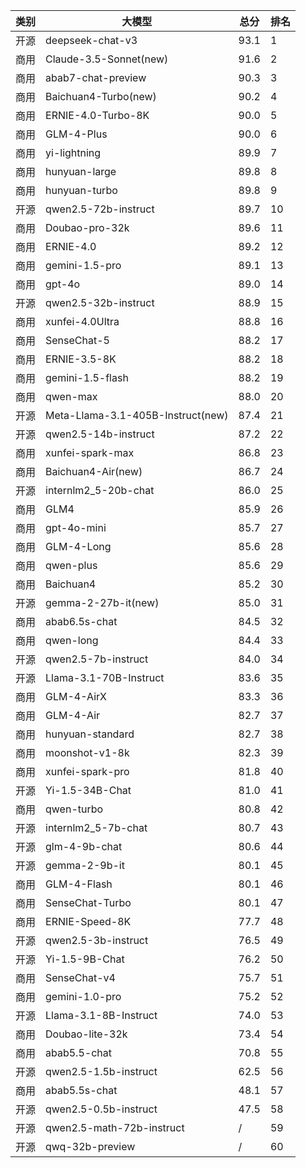 
| 类别 | 大模型                         | 总分  | 排名 |
|-----|------------------------------|------|----|
|开源|deepseek-chat-v3|93.1|1|
|商用|Claude-3.5-Sonnet(new)|91.6|2|
|商用|abab7-chat-preview|90.3|3|
|商用|Baichuan4-Turbo(new)|90.2|4|
|商用|ERNIE-4.0-Turbo-8K|90.0|5|
|商用|GLM-4-Plus|90.0|6|
|商用|yi-lightning|89.9|7|
|商用|hunyuan-large|89.8|8|
|商用|hunyuan-turbo|89.8|9|
|开源|qwen2.5-72b-instruct|89.7|10|
|商用|Doubao-pro-32k|89.6|11|
|商用|ERNIE-4.0|89.2|12|
|商用|gemini-1.5-pro|89.1|13|
|商用|gpt-4o|89.0|14|
|开源|qwen2.5-32b-instruct|88.9|15|
|商用|xunfei-4.0Ultra|88.8|16|
|商用|SenseChat-5|88.2|17|
|商用|ERNIE-3.5-8K|88.2|18|
|商用|gemini-1.5-flash|88.2|19|
|商用|qwen-max|88.0|20|
|开源|Meta-Llama-3.1-405B-Instruct(new)|87.4|21|
|开源|qwen2.5-14b-instruct|87.2|22|
|商用|xunfei-spark-max|86.8|23|
|商用|Baichuan4-Air(new)|86.7|24|
|开源|internlm2_5-20b-chat|86.0|25|
|商用|GLM4|85.9|26|
|商用|gpt-4o-mini|85.7|27|
|商用|GLM-4-Long|85.6|28|
|商用|qwen-plus|85.6|29|
|商用|Baichuan4|85.2|30|
|开源|gemma-2-27b-it(new)|85.0|31|
|商用|abab6.5s-chat|84.5|32|
|商用|qwen-long|84.4|33|
|开源|qwen2.5-7b-instruct|84.0|34|
|开源|Llama-3.1-70B-Instruct|83.6|35|
|商用|GLM-4-AirX|83.3|36|
|商用|GLM-4-Air|82.7|37|
|商用|hunyuan-standard|82.7|38|
|商用|moonshot-v1-8k|82.3|39|
|商用|xunfei-spark-pro|81.8|40|
|开源|Yi-1.5-34B-Chat|81.0|41|
|商用|qwen-turbo|80.8|42|
|开源|internlm2_5-7b-chat|80.7|43|
|开源|glm-4-9b-chat|80.6|44|
|开源|gemma-2-9b-it|80.1|45|
|商用|GLM-4-Flash|80.1|46|
|商用|SenseChat-Turbo|80.1|47|
|商用|ERNIE-Speed-8K|77.7|48|
|开源|qwen2.5-3b-instruct|76.5|49|
|开源|Yi-1.5-9B-Chat|76.2|50|
|商用|SenseChat-v4|75.7|51|
|商用|gemini-1.0-pro|75.2|52|
|开源|Llama-3.1-8B-Instruct|74.0|53|
|商用|Doubao-lite-32k|73.4|54|
|商用|abab5.5-chat|70.8|55|
|开源|qwen2.5-1.5b-instruct|62.5|56|
|商用|abab5.5s-chat|48.1|57|
|开源|qwen2.5-0.5b-instruct|47.5|58|
|开源|qwen2.5-math-72b-instruct|/|59|
|开源|qwq-32b-preview|/|60|

